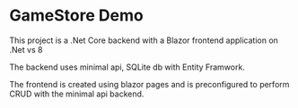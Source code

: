 # GameStore Demo

This project is a .Net Core backend with a Blazor frontend application on .Net vs 8

The backend uses minimal api, SQLite db with Entity Framwork.

The frontend is created using blazor pages and is preconfigured to perform CRUD with the minimal api backend.
